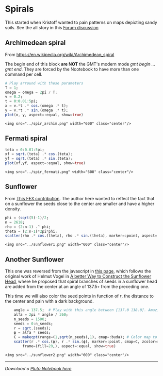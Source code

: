 # Spirals
This started when Kristoff wanted to pain patterns on maps depicting sandy soils.
See the all story in this [Forum discussion](https://forum.generic-mapping-tools.org/t/how-to-generate-random-coordinates-for-pattern-fill/1322/19)

## Archimedean spiral
From https://en.wikipedia.org/wiki/Archimedean_spiral

The begin end of this block **are NOT** the GMT's modern mode *gmt begin ... gmt end*. They are forced by the Nootebook to have more than one command per cell.


```julia
# Play arround with these parameters
T = 1;
omega = omega = 2pi / T;
v = 0.2;
t = 0:0.01:5pi;
x = v.*t .* cos.(omega .* t);
y = v.*t .* sin.(omega .* t);
plot(x, y, aspect=:equal, show=true)
```

```@raw html
<img src="../spir_archim.png" width="600" class="center"/>
```

## Fermati spiral

```julia
teta = 0:0.01:5pi;
xf = sqrt.(teta) .* cos.(teta);
yf = sqrt.(teta) .* sin.(teta);
plot(xf,yf, aspect=:equal, show=true)
```

```@raw html
<img src="../spir_fermati.png" width="600" class="center"/>
```

## Sunflower
From [This FEX contribution](https://www.mathworks.com/matlabcentral/fileexchange/10796-model-a-sunflower-with-the-golden-ratio). The author here wanted to reflect the fact that on a sunflower the seeds close to the center are smaller and have a higher density.

```julia
phi = (sqrt(5)-1)/2;
n = 2618;
rho = (2:n-1) .^ phi;
theta = (2:n-1)*2pi*phi;
scatter(rho .* cos.(theta), rho .* sin.(theta), marker=:point, aspect=:equal, show=true)
```

```@raw html
<img src="../sunflower1.png" width="600" class="center"/>
```

## Another Sunflower
This one was reversed from the javascript in [this page](https://github.com/jacquerie/sunflower/blob/gh-pages/js/application.js), which follows the original work of Helmut Vogel in [A better Way to Construct the Sunflower Head](http://dx.doi.org/10.1016%2F0025-5564%2879%2990080-4), where he proposed that spiral branches of seeds in a sunflower head are added from the center at an angle of 137.5∘ from the preceding one.

This time we will also color the seed points in function of *r*, the distance to the center and pain with a dark background.

```julia
	angle = 137.5;	# Play with this angle between [137.0 138.0]. Amazing the effect, no?
	alfa = 2pi * angle / 360;
	n_seeds = 1500;
	seeds = 0:n_seeds;
	r = sqrt.(seeds);
	ϕ = alfa * seeds;
	C = makecpt(range=(1,sqrt(n_seeds),1), cmap=:buda);	# Color map to paint the seeds
	scatter(r .* cos.(ϕ), r .* sin.(ϕ), marker=:point, cmap=C, zcolor=r,
		frame=(fill=20,), aspect=:equal, show=true)
```

```@raw html
<img src="../sunflower2.png" width="600" class="center"/>
```

---

*Download a [Pluto Notebook here](spirals.jl)*
